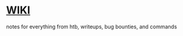 # [WIKI](https://github.com/MrJShark0/wiki/wiki)
notes for everything from htb, writeups, bug bounties, and commands
